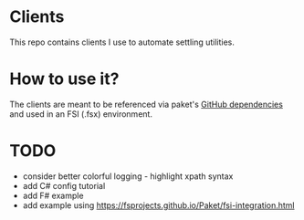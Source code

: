 # Clients

This repo contains clients I use to automate settling utilities.

# How to use it?

The clients are meant to be referenced via paket's [GitHub dependencies](https://fsprojects.github.io/Paket/github-dependencies.html) and used in an FSI (.fsx) environment.

# TODO

- consider better colorful logging - highlight xpath syntax
- add C# config tutorial
- add F# example
- add example using https://fsprojects.github.io/Paket/fsi-integration.html
